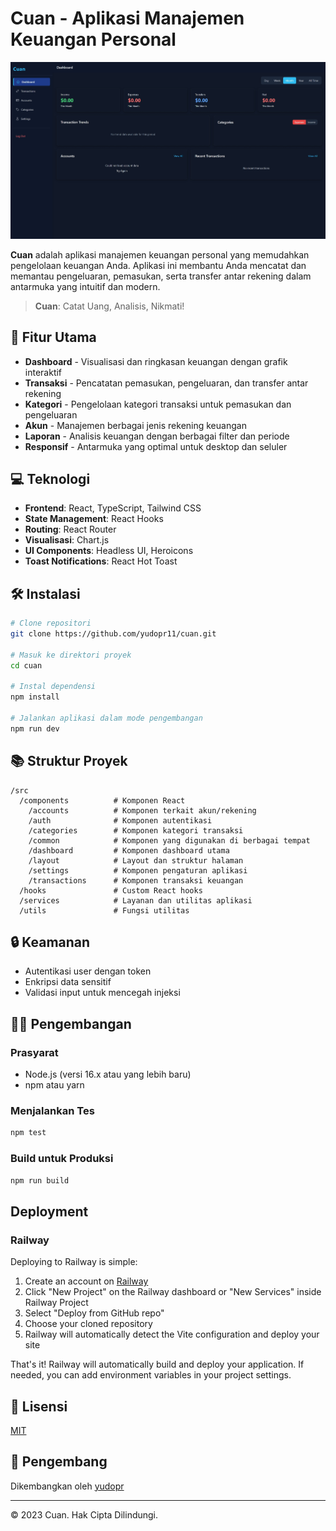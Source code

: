 # Cuan - Aplikasi Manajemen Keuangan Personal

![Cuan Screenshot](Screenshot_8-3-2025_13259_127.0.0.1.jpeg)

**Cuan** adalah aplikasi manajemen keuangan personal yang memudahkan pengelolaan keuangan Anda. Aplikasi ini membantu Anda mencatat dan memantau pengeluaran, pemasukan, serta transfer antar rekening dalam antarmuka yang intuitif dan modern.

> **Cuan**: Catat Uang, Analisis, Nikmati!

## 🚀 Fitur Utama

- **Dashboard** - Visualisasi dan ringkasan keuangan dengan grafik interaktif
- **Transaksi** - Pencatatan pemasukan, pengeluaran, dan transfer antar rekening
- **Kategori** - Pengelolaan kategori transaksi untuk pemasukan dan pengeluaran
- **Akun** - Manajemen berbagai jenis rekening keuangan
- **Laporan** - Analisis keuangan dengan berbagai filter dan periode
- **Responsif** - Antarmuka yang optimal untuk desktop dan seluler

## 💻 Teknologi

- **Frontend**: React, TypeScript, Tailwind CSS
- **State Management**: React Hooks
- **Routing**: React Router
- **Visualisasi**: Chart.js
- **UI Components**: Headless UI, Heroicons
- **Toast Notifications**: React Hot Toast

## 🛠️ Instalasi

```bash
# Clone repositori
git clone https://github.com/yudopr11/cuan.git

# Masuk ke direktori proyek
cd cuan

# Instal dependensi
npm install

# Jalankan aplikasi dalam mode pengembangan
npm run dev
```

## 📚 Struktur Proyek

```
/src
  /components          # Komponen React
    /accounts          # Komponen terkait akun/rekening
    /auth              # Komponen autentikasi
    /categories        # Komponen kategori transaksi
    /common            # Komponen yang digunakan di berbagai tempat
    /dashboard         # Komponen dashboard utama
    /layout            # Layout dan struktur halaman
    /settings          # Komponen pengaturan aplikasi
    /transactions      # Komponen transaksi keuangan
  /hooks               # Custom React hooks
  /services            # Layanan dan utilitas aplikasi
  /utils               # Fungsi utilitas
```

## 🔒 Keamanan

- Autentikasi user dengan token
- Enkripsi data sensitif
- Validasi input untuk mencegah injeksi

## 👨‍💻 Pengembangan

### Prasyarat

- Node.js (versi 16.x atau yang lebih baru)
- npm atau yarn

### Menjalankan Tes

```bash
npm test
```

### Build untuk Produksi

```bash
npm run build
```

## Deployment

### Railway

Deploying to Railway is simple:

1. Create an account on [Railway](https://railway.app)
2. Click "New Project" on the Railway dashboard or "New Services" inside Railway Project
3. Select "Deploy from GitHub repo"
4. Choose your cloned repository
5. Railway will automatically detect the Vite configuration and deploy your site

That's it! Railway will automatically build and deploy your application. If needed, you can add environment variables in your project settings.

## 📝 Lisensi

[MIT](LICENSE)

## 👤 Pengembang

Dikembangkan oleh [yudopr](https://github.com/yudopr)

---

&copy; 2023 Cuan. Hak Cipta Dilindungi.